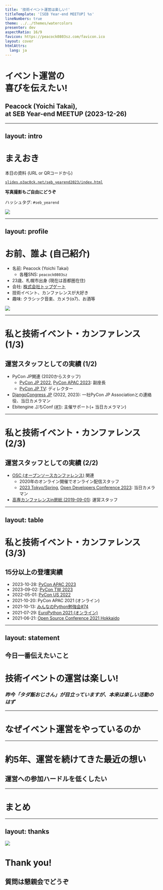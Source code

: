 ```yaml
---
title: '技術イベント運営は楽しい!'
titleTemplate: '[SEB Year-end MEETUP] %s'
lineNumbers: true
theme: ../../themes/watercolors
presenter: dev
aspectRatio: 16/9
favicon: https://peacock0803sz.com/favicon.ico
layout: cover
htmlAttrs:
  lang: ja
---
```


# イベント運営の<br>喜びを伝えたい!

## Peacock (Yoichi Takai), <br> at SEB Year-end MEETUP (2023-12-26)

---
layout: intro
---

# まえおき

<div class="head">

<div class="inner">

本日の資料 (URL or QRコードから)

</div>

[`slides.p3ac0ck.net/seb_yearend2023/index.html`](https://slides.p3ac0ck.net/seb_yearend2023/index.html)

</div>

<div class="box">
<div class="inner">

**写真撮影もご自由にどうぞ <twemoji-camera />**

ハッシュタグ: `#seb_yearend`

</div>

<img src="/images/qrcode.svg" />
</div>

---
layout: profile
---

<div class="box">
<div class="inner">

# お前、誰よ (自己紹介)

- 名前: Peacock (Yoichi Takai)
    - 各種SNS: `peacock0803sz`
- 23歳、札幌市出身 (現在は首都圏在住)
- 会社: [株式会社トップゲート](https://www.topgate.co.jp/)
- 技術イベント、カンファレンスが大好き
- 趣味: クラシック音楽、カメラ(α7)、お酒等

</div>
<img src="https://avatars.githubusercontent.com/u/33555487" />
</div>

---

# 私と技術イベント・カンファレンス (1/3)

## 運営スタッフとしての実績 (1/2)

- PyCon JP関連 (2020からスタッフ)
    - [PyCon JP 2022](https://2022.pycon.jp), [PyCon APAC 2023](https://2023-apac.pycon.jp): 副座長
    - [PyCon JP TV](https://tv.pycon.jp/): ディレクター
- [DjangoCongress JP](https://djangocongress.jp) (2022, 2023): 一社PyCon JP Associationとの連絡役、当日カメラマン
- Ebitengine ぷちConf [(#1](https://gocon.connpass.com/event/292391/)): 主催サポート(+ 当日カメラマン)

---

# 私と技術イベント・カンファレンス (2/3)

## 運営スタッフとしての実績 (2/2)

- [OSC (オープンソースカンファレンス)](https://www.ospn.jp) 関連
    - 2020年のオンライン開催でオンライン配信スタッフ
    - [2023 Tokyo/Spring](https://event.ospn.jp/osc2023-spring/), [Open Developers Conference 2023](https://event.ospn.jp/odc2023/): 当日カメラマン
- [高専カンファレンスin房総 (2019-09-01)](https://connpass.com/event/125100/): 運営スタッフ

---
layout: table
---

# 私と技術イベント・カンファレンス (3/3)

## 15分以上の登壇実績

- 2023-10-28: [PyCon APAC 2023](https://2023-apac.pycon.jp/timetable?id=XEGZUD)
- 2023-09-02: [PyCon TW 2023](https://tw.pycon.org/2023/en-us/conference/talk/274)
- 2022-05-01: [PyCon US 2022](https://pycon-archive.python.org/2022/schedule/presentation/23/index.html)
- 2021-10-20: PyCon APAC 2021 (オンライン)
- 2021-10-13: [みんなのPython勉強会#74](https://startpython.connpass.com/event/224564/)
- 2021-07-29: [EuroPython 2021 (オンライン)](https://ep2021.europython.eu/talks/ASCmqFk-getting-started-with-statically-typed-programming-in-python-310/)
- 2021-06-21: [Open Source Conference 2021 Hokkaido](https://event.ospn.jp/osc2021-online-do/)

---
layout: statement
---

## 今日一番伝えたいこと

# 技術イベントの運営は**楽しい!**

### *昨今「タダ飯おじさん」が目立っていますが、本来は楽しい活動のはず*

---

# なぜイベント運営をやっているのか

---

# 約5年、運営を続けてきた最近の想い

## 運営への参加ハードルを低くしたい

---

# まとめ

---
layout: thanks
---

<div class="box">
<img src="/images/qrcode.svg" />

# Thank you!

## 質問は懇親会でどうぞ

</div>
